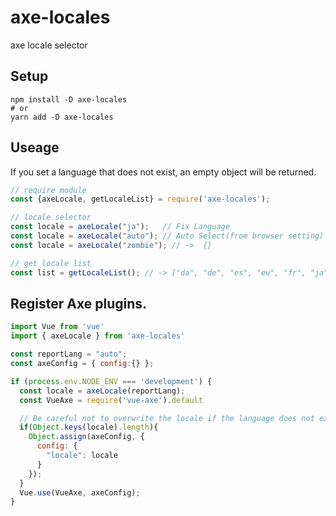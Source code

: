 # axe-locales
axe locale selector

## Setup

```shell
npm install -D axe-locales
# or
yarn add -D axe-locales
```


## Useage
If you set a language that does not exist, an empty object will be returned.

```js
// require module
const {axeLocale, getLocaleList} = require('axe-locales');

// locale selector
const locale = axeLocale("ja");   // Fix Language
const locale = axeLocale("auto"); // Auto Select(from browser setting)
const locale = axeLocale("zombie"); // ->  {}

// get locale list
const list = getLocaleList(); // -> ["da", "de", "es", "eu", "fr", "ja", "ko", "nl", "pl", "pt_BR"]
```

## Register Axe plugins.

```js
import Vue from 'vue'
import { axeLocale } from 'axe-locales'

const reportLang = "auto";
const axeConfig = { config:{} };

if (process.env.NODE_ENV === 'development') {
  const locale = axeLocale(reportLang);
  const VueAxe = require('vue-axe').default

  // Be careful not to overwrite the locale if the language does not exist
  if(Object.keys(locale).length){
    Object.assign(axeConfig, {
      config: {
        "locale": locale
      }
    });
  }
  Vue.use(VueAxe, axeConfig);
}
```

